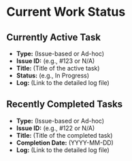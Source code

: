 # Current Work Status

## Currently Active Task
- **Type:** (Issue-based or Ad-hoc)
- **Issue ID:** (e.g., #123 or N/A)
- **Title:** (Title of the active task)
- **Status:** (e.g., In Progress)
- **Log:** (Link to the detailed log file)

## Recently Completed Tasks
- **Type:** (Issue-based or Ad-hoc)
- **Issue ID:** (e.g., #122 or N/A)
- **Title:** (Title of the completed task)
- **Completion Date:** (YYYY-MM-DD)
- **Log:** (Link to the detailed log file)
